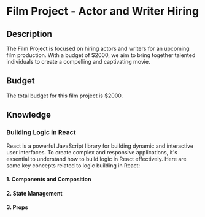 # Film Project - Actor and Writer Hiring

## Description
The Film Project is focused on hiring actors and writers for an upcoming film production. With a budget of $2000, we aim to bring together talented individuals to create a compelling and captivating movie.


## Budget
The total budget for this film project is $2000.

## Knowledge

### Building Logic in React

React is a powerful JavaScript library for building dynamic and interactive user interfaces. To create complex and responsive applications, it's essential to understand how to build logic in React effectively. Here are some key concepts related to logic building in React:

#### 1. Components and Composition
#### 2. State Management
#### 3. Props